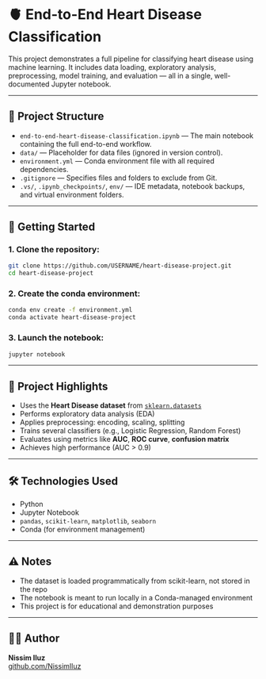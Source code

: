 # 🫀 End-to-End Heart Disease Classification

This project demonstrates a full pipeline for classifying heart disease using machine learning. It includes data loading, exploratory analysis, preprocessing, model training, and evaluation — all in a single, well-documented Jupyter notebook.

---

## 📁 Project Structure

- `end-to-end-heart-disease-classification.ipynb` — The main notebook containing the full end-to-end workflow.
- `data/` — Placeholder for data files (ignored in version control).
- `environment.yml` — Conda environment file with all required dependencies.
- `.gitignore` — Specifies files and folders to exclude from Git.
- `.vs/`, `.ipynb_checkpoints/`, `env/` — IDE metadata, notebook backups, and virtual environment folders.

---

## 🚀 Getting Started

### 1. Clone the repository:
```bash
git clone https://github.com/USERNAME/heart-disease-project.git
cd heart-disease-project
```

### 2. Create the conda environment:
```bash
conda env create -f environment.yml
conda activate heart-disease-project
```

### 3. Launch the notebook:
```bash
jupyter notebook
```

---

## 🧠 Project Highlights

- Uses the **Heart Disease dataset** from [`sklearn.datasets`](https://scikit-learn.org/stable/datasets/toy_dataset.html)
- Performs exploratory data analysis (EDA)
- Applies preprocessing: encoding, scaling, splitting
- Trains several classifiers (e.g., Logistic Regression, Random Forest)
- Evaluates using metrics like **AUC**, **ROC curve**, **confusion matrix**
- Achieves high performance (AUC > 0.9)

---

## 🛠 Technologies Used

- Python
- Jupyter Notebook
- `pandas`, `scikit-learn`, `matplotlib`, `seaborn`
- Conda (for environment management)

---

## ⚠ Notes

- The dataset is loaded programmatically from scikit-learn, not stored in the repo
- The notebook is meant to run locally in a Conda-managed environment
- This project is for educational and demonstration purposes

---

## 👨‍💼 Author

**Nissim Iluz**  
[github.com/NissimIluz](https://github.com/NissimIluz)
